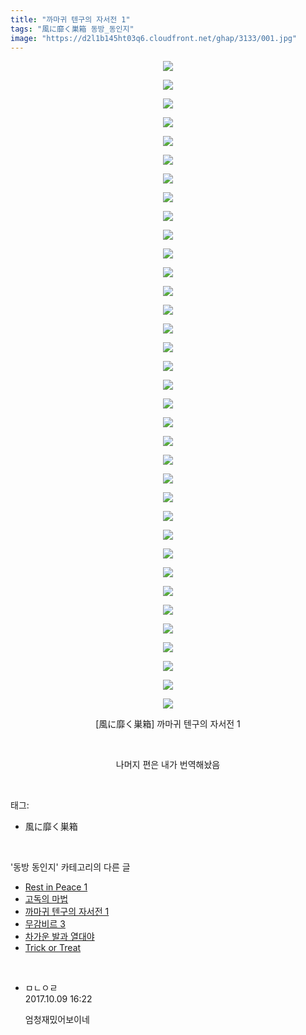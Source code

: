 ```yaml
---
title: "까마귀 텐구의 자서전 1"
tags: "風に靡く巣箱 동방_동인지"
image: "https://d2l1b145ht03q6.cloudfront.net/ghap/3133/001.jpg"
---
```

<div class="article">
<p style="text-align: center; clear: none; float: none;"><img src="{{ site.imgserver1 }}/ghap/3133/001.jpg"/></p>
<p style="text-align: center; clear: none; float: none;"><img src="{{ site.imgserver1 }}/ghap/3133/002.jpg"/></p>
<p style="text-align: center; clear: none; float: none;"><img src="{{ site.imgserver1 }}/ghap/3133/003.jpg"/></p>
<p style="text-align: center; clear: none; float: none;"><img src="{{ site.imgserver1 }}/ghap/3133/004.jpg"/></p>
<p style="text-align: center; clear: none; float: none;"><img src="{{ site.imgserver1 }}/ghap/3133/005.jpg"/></p>
<p style="text-align: center; clear: none; float: none;"><img src="{{ site.imgserver1 }}/ghap/3133/006.jpg"/></p>
<p style="text-align: center; clear: none; float: none;"><img src="{{ site.imgserver1 }}/ghap/3133/007.jpg"/></p>
<p style="text-align: center; clear: none; float: none;"><img src="{{ site.imgserver1 }}/ghap/3133/008.jpg"/></p>
<p style="text-align: center; clear: none; float: none;"><img src="{{ site.imgserver1 }}/ghap/3133/009.jpg"/></p>
<p style="text-align: center; clear: none; float: none;"><img src="{{ site.imgserver1 }}/ghap/3133/010.jpg"/></p>
<p style="text-align: center; clear: none; float: none;"><img src="{{ site.imgserver1 }}/ghap/3133/011.jpg"/></p>
<p style="text-align: center; clear: none; float: none;"><img src="{{ site.imgserver1 }}/ghap/3133/012.jpg"/></p>
<p style="text-align: center; clear: none; float: none;"><img src="{{ site.imgserver1 }}/ghap/3133/013.jpg"/></p>
<p style="text-align: center; clear: none; float: none;"><img src="{{ site.imgserver1 }}/ghap/3133/014.jpg"/></p>
<p style="text-align: center; clear: none; float: none;"><img src="{{ site.imgserver1 }}/ghap/3133/015.jpg"/></p>
<p style="text-align: center; clear: none; float: none;"><img src="{{ site.imgserver1 }}/ghap/3133/016.jpg"/></p>
<p style="text-align: center; clear: none; float: none;"><img src="{{ site.imgserver1 }}/ghap/3133/017.jpg"/></p>
<p style="text-align: center; clear: none; float: none;"><img src="{{ site.imgserver1 }}/ghap/3133/018.jpg"/></p>
<p style="text-align: center; clear: none; float: none;"><img src="{{ site.imgserver1 }}/ghap/3133/019.jpg"/></p>
<p style="text-align: center; clear: none; float: none;"><img src="{{ site.imgserver1 }}/ghap/3133/020.jpg"/></p>
<p style="text-align: center; clear: none; float: none;"><img src="{{ site.imgserver1 }}/ghap/3133/021.jpg"/></p>
<p style="text-align: center; clear: none; float: none;"><img src="{{ site.imgserver1 }}/ghap/3133/022.jpg"/></p>
<p style="text-align: center; clear: none; float: none;"><img src="{{ site.imgserver1 }}/ghap/3133/023.jpg"/></p>
<p style="text-align: center; clear: none; float: none;"><img src="{{ site.imgserver1 }}/ghap/3133/024.jpg"/></p>
<p style="text-align: center; clear: none; float: none;"><img src="{{ site.imgserver1 }}/ghap/3133/025.jpg"/></p>
<p style="text-align: center; clear: none; float: none;"><img src="{{ site.imgserver1 }}/ghap/3133/026.jpg"/></p>
<p style="text-align: center; clear: none; float: none;"><img src="{{ site.imgserver1 }}/ghap/3133/027.jpg"/></p>
<p style="text-align: center; clear: none; float: none;"><img src="{{ site.imgserver1 }}/ghap/3133/028.jpg"/></p>
<p style="text-align: center; clear: none; float: none;"><img src="{{ site.imgserver1 }}/ghap/3133/029.jpg"/></p>
<p style="text-align: center; clear: none; float: none;"><img src="{{ site.imgserver1 }}/ghap/3133/030.jpg"/></p>
<p style="text-align: center; clear: none; float: none;"><img src="{{ site.imgserver1 }}/ghap/3133/031.jpg"/></p>
<p style="text-align: center; clear: none; float: none;"><img src="{{ site.imgserver1 }}/ghap/3133/032.jpg"/></p>
<p style="text-align: center; clear: none; float: none;"><img src="{{ site.imgserver1 }}/ghap/3133/033.jpg"/></p>
<p style="text-align: center; clear: none; float: none;"><img src="{{ site.imgserver1 }}/ghap/3133/034.jpg"/></p>
<p style="text-align: center; clear: none; float: none;"><img src="{{ site.imgserver1 }}/ghap/3133/035.jpg"/></p>
<p style="text-align: center; clear: none; float: none;">[風に靡く巣箱] 까마귀 텐구의 자서전 1</p>
<p style="text-align: center; clear: none; float: none;"><br/></p>
<p style="text-align: center; clear: none; float: none;">나머지 편은 내가 번역해놨음</p>
</div><br/>
<div class="tagTrail">
<p>태그: </p>
<ul>
<li>風に靡く巣箱</li>
</ul>
</div><br/>
<div class="another">
<p>'동방 동인지' 카테고리의 다른 글</p>
<ul>
<li><a href="/ghap_3136">Rest in Peace 1</a></li>
<li><a href="/ghap_3134">고독의 마법</a></li>
<li><a href="/ghap_3133">까마귀 텐구의 자서전 1</a></li>
<li><a href="/ghap_3132">무감비르 3</a></li>
<li><a href="/ghap_3131">차가운 발과 열대야</a></li>
<li><a href="/ghap_3130">Trick or Treat</a></li>
</ul>
</div><br/>
<div class="cb_module cb_fluid">
<div class="cb_wrt cb_profile">
<div class="comment">
<ul>
<li class="cb_thumb_off" id="comment15101171">
<div class="cb_comment_area">
<div class="cb_info_area">
<div class="cb_section">
<span class="cb_nick_name">ㅁㄴㅇㄹ</span>
</div>
<div class="cb_section">
<span class="cb_date">2017.10.09 16:22 </span>
</div>
</div>
<div class="cb_dsc_comment">
<p class="cb_dsc">
											엄청재밌어보이네
										</p>
</div>
</div></li>
</ul>
</div>
</div><!-- commentList close -->
</div><br/>
